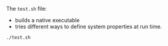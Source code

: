 The `test.sh` file:
 - builds a native executable
 - tries different ways to define system properties at run time.

```bash
./test.sh
```
